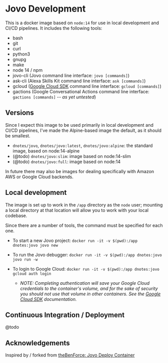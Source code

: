 # Jovo Development

This is a docker image based on `node:14` for use in local development and CI/CD pipelines. It includes the following tools:

* bash
* git
* curl
* python3
* gnupg
* make
* node 14 / npm
* jovo-cli (Jovo command line interface: `jovo [commands]`)
* ask-cli (Alexa Skills Kit command line interface: `ask [commands]`)
* gcloud ([Google Cloud SDK] command line interface: `gcloud [commands]`)
* gactions (Google Conversational Actions command line interface: `gactions [commands]` -- *as yet untested*)

[Google Cloud SDK]: https://cloud.google.com/sdk/docs/downloads-docker

## Versions

Since I expect this image to be used primarily in local development and CI/CD pipelines, I've made the Alpine-based image the default, as it should be smallest.

* `dnotes/jovo`, `dnotes/jovo:latest`, `dnotes/jovo:alpine`: the standard image, based on node:14-alpine
* (@todo) `dnotes/jovo:slim`: image based on node:14-slim
* (@todo) `dnotes/jovo:full`: image based on node:14

In future there may also be images for dealing specifically with Amazon AWS or Google Cloud backends.

## Local development

The image is set up to work in the `/app` directory as the `node` user; mounting a local directory at that location will allow you to work with your local codebase.

Since there are a number of tools, the command must be specified for each one.

* To start a new Jovo project:
  `docker run -it -v $(pwd):/app dnotes:jovo jovo new`

* To run the Jovo debugger:
  `docker run -it -v $(pwd):/app dnotes:jovo jovo run -w`

* To login to Google Cloud:
  `docker run -it -v $(pwd):/app dnotes:jovo gcloud auth login`
    * *NOTE: Completing authentication will save your Google Cloud credentials to the container's volume, and for the sake of security you should not use that volume in other containers. See the [Google Cloud SDK] documentation.*

## Continuous Integration / Deployment

@todo

## Acknowledgements

Inspired by / forked from [theBenForce: Jovo Deploy Container](https://github.com/theBenForce/jovo-deploy-container)